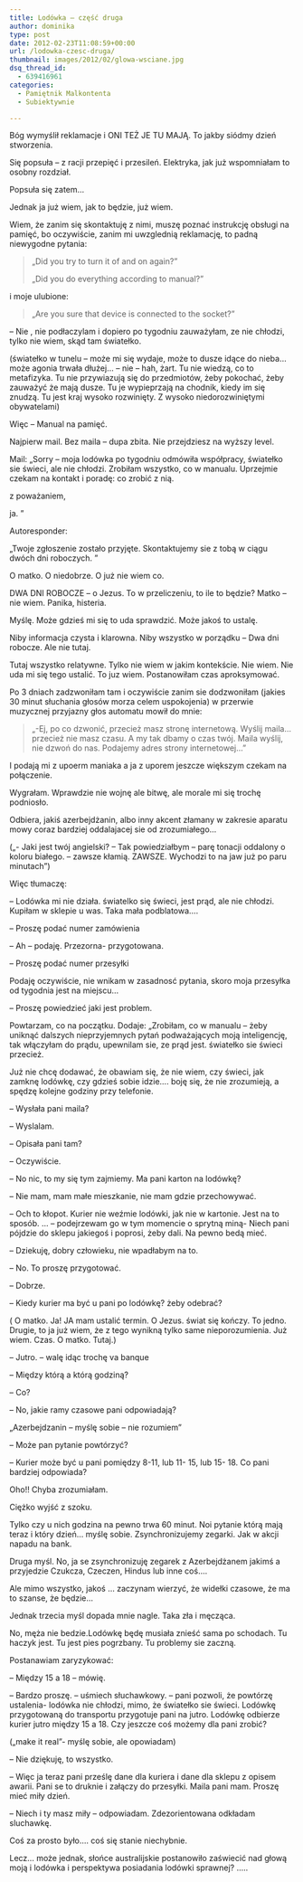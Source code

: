 ```yaml
---
title: Lodówka – część druga
author: dominika
type: post
date: 2012-02-23T11:08:59+00:00
url: /lodowka-czesc-druga/
thumbnail: images/2012/02/glowa-wsciane.jpg
dsq_thread_id:
  - 639416961
categories:
  - Pamiętnik Malkontenta
  - Subiektywnie

---
```

Bóg wymyślił reklamacje i ONI TEŻ JE TU MAJĄ. To jakby siódmy dzień stworzenia.

Się popsuła &#8211; z racji przepięć i przesileń. Elektryka, jak już wspomniałam to osobny rozdział.

Popsuła się zatem&#8230;<!--more-->

Jednak ja już wiem, jak to będzie, już wiem.

Wiem, że zanim się skontaktuję z nimi, muszę poznać instrukcję obsługi na pamięć, bo oczywiście, zanim mi uwzglednią reklamację, to padną niewygodne pytania:

> &#8222;Did you try to turn it of and on again?&#8221;
> 
> &#8222;Did you do everything according to manual?&#8221;

i moje ulubione:

> &#8222;Are you sure that device is connected to the socket?&#8221;

&#8211; Nie , nie podłaczylam i dopiero po tygodniu zauważyłam, ze nie chłodzi, tylko nie wiem, skąd tam światełko.

(światełko w tunelu &#8211; może mi się wydaje, może to dusze idące do nieba&#8230; może agonia trwała dłużej&#8230; &#8211; nie &#8211; hah, żart. Tu nie wiedzą, co to metafizyka. Tu nie przywiazują się do przedmiotów, żeby pokochać, żeby zauważyć że mają dusze. Tu je wypieprzają na chodnik, kiedy im się znudzą. Tu jest kraj wysoko rozwinięty. Z wysoko niedorozwiniętymi obywatelami)

Więc &#8211; Manual na pamięć.

Najpierw mail. Bez maila &#8211; dupa zbita. Nie przejdziesz na wyższy level.

Mail: &#8222;Sorry &#8211; moja lodówka po tygodniu odmówiła współpracy, światełko sie świeci, ale nie chłodzi. Zrobiłam wszystko, co w manualu. Uprzejmie czekam na kontakt i poradę: co zrobić z nią.

z poważaniem,

ja. &#8221;

Autoresponder:

&#8222;Twoje zgłoszenie zostało przyjęte. Skontaktujemy sie z tobą w ciągu dwóch dni roboczych. &#8221;

O matko. O niedobrze. O już nie wiem co.

DWA DNI ROBOCZE &#8211; o Jezus. To w przeliczeniu, to ile to będzie? Matko &#8211; nie wiem. Panika, histeria.

Myślę. Może gdzieś mi się to uda sprawdzić. Może jakoś to ustalę.

Niby informacja czysta i klarowna. Niby wszystko w porządku &#8211;  Dwa dni robocze. Ale nie tutaj.

Tutaj wszystko relatywne. Tylko nie wiem w jakim kontekście. Nie wiem. Nie uda mi się tego ustalić. To juz wiem. Postanowiłam czas aproksymować.

Po 3 dniach zadzwoniłam tam i oczywiście zanim sie dodzwoniłam (jakies 30 minut słuchania głosów morza celem uspokojenia) w przerwie muzycznej przyjazny głos automatu mowił do mnie:

> &#8222;-Ej, po co dzwonić, przecież masz stronę internetową. Wyślij maila&#8230; przecież nie masz czasu. A my tak dbamy o czas twój. Maila wyślij, nie dzwoń do nas. Podajemy adres strony internetowej&#8230;&#8221;

I podają mi z upoerm maniaka a ja z uporem jeszcze większym czekam na połączenie.

Wygrałam. Wprawdzie nie wojnę ale bitwę, ale morale mi się trochę podniosło.

Odbiera, jakiś azerbejdżanin, albo inny akcent złamany w zakresie aparatu mowy coraz bardziej oddalajacej sie od zrozumiałego&#8230;

(&#8222;- Jaki jest twój angielski? &#8211; Tak powiedziałbym &#8211; parę tonacji oddalony o koloru białego. &#8211; zawsze kłamią. ZAWSZE. Wychodzi to na jaw już po paru minutach&#8221;)

Więc tłumaczę:

&#8211; Lodówka mi nie działa. światelko się świeci, jest prąd, ale nie chłodzi. Kupiłam w sklepie u was. Taka mała podblatowa&#8230;.

&#8211; Proszę podać numer zamówienia

&#8211; Ah &#8211; podaję. Przezorna- przygotowana.

&#8211; Proszę podać numer przesyłki

Podaję oczywiście, nie wnikam w zasadnosć pytania, skoro moja przesyłka od tygodnia jest na miejscu&#8230;

&#8211; Proszę powiedzieć jaki jest problem.

Powtarzam, co na początku. Dodaje: &#8222;Zrobiłam, co w manualu &#8211; żeby uniknąć dalszych nieprzyjemnych pytań podważających moją inteligencję, tak włączyłam do prądu, upewnilam sie, ze prąd jest. światełko sie świeci przecież.

Już nie chcę dodawać, że obawiam się, że nie wiem, czy świeci, jak zamknę lodówkę, czy gdzieś sobie idzie&#8230;. boję się, że nie zrozumieją, a spędzę kolejne godziny przy telefonie.

&#8211; Wysłała pani maila?

&#8211; Wyslalam.

&#8211; Opisała pani tam?

&#8211; Oczywiście.

&#8211; No nic, to my się tym zajmiemy. Ma pani karton na lodówkę?

&#8211; Nie mam, mam małe mieszkanie, nie mam gdzie przechowywać.

&#8211; Och to kłopot. Kurier nie weźmie lodówki, jak nie w kartonie. Jest na to sposób. &#8230; &#8211; podejrzewam go w tym momencie o sprytną miną- Niech pani pójdzie do sklepu jakiegoś i poprosi, żeby dali. Na pewno bedą mieć.

&#8211; Dziekuję, dobry człowieku, nie wpadłabym na to.

&#8211; No. To proszę przygotować.

&#8211; Dobrze.

&#8211; Kiedy kurier ma być u pani po lodówkę? żeby odebrać?

( O matko. Ja! JA mam ustalić termin. O Jezus. świat się kończy. To jedno. Drugie, to ja już wiem, że z tego wynikną tylko same nieporozumienia. Już wiem. Czas. O matko. Tutaj.)

&#8211; Jutro. &#8211; walę idąc trochę va banque

&#8211; Między którą a którą godziną?

&#8211; Co?

&#8211; No, jakie ramy czasowe pani odpowiadają?

&#8222;Azerbejdzanin &#8211; myślę sobie &#8211; nie rozumiem&#8221;

&#8211; Może pan pytanie powtórzyć?

&#8211; Kurier może być u pani pomiędzy 8-11, lub 11- 15, lub 15- 18. Co pani bardziej odpowiada?

Oho!! Chyba zrozumiałam.

Ciężko wyjść z szoku.

Tylko czy u nich godzina na pewno trwa 60 minut. Noi pytanie którą mają teraz i który dzień&#8230; myślę sobie. Zsynchronizujemy zegarki. Jak w akcji napadu na bank.

Druga myśl. No, ja se zsynchronizuję zegarek z Azerbejdżanem jakimś a przyjedzie Czukcza, Czeczen, Hindus lub inne coś&#8230;.

Ale mimo wszystko, jakoś &#8230; zaczynam wierzyć, że widełki czasowe,  że ma to szanse, że będzie&#8230;

Jednak trzecia myśl dopada mnie nagle. Taka zła i męcząca.

No, męża nie bedzie.Lodówkę będę musiała znieść sama po schodach. Tu haczyk jest. Tu jest pies pogrzbany. Tu problemy sie zaczną.

Postanawiam zaryzykować:

&#8211; Między 15 a 18 &#8211; mówię.

&#8211; Bardzo proszę. &#8211; uśmiech słuchawkowy. &#8211; pani pozwoli, że powtórzę ustalenia- lodówka nie chłodzi, mimo, że światełko sie świeci. Lodówkę przygotowaną do transportu przygotuje pani na jutro. Lodówkę odbierze kurier jutro między 15 a 18. Czy jeszcze coś możemy dla pani zrobić?

(&#8222;make it real&#8221;- myślę sobie, ale opowiadam)

&#8211; Nie dziękuję, to wszystko.

&#8211; Więc ja teraz pani prześlę dane dla kuriera i dane dla sklepu z opisem awarii. Pani se to druknie i załączy do przesyłki. Maila pani mam. Proszę mieć miły dzień.

&#8211; Niech i ty masz miły &#8211;  odpowiadam. Zdezorientowana odkładam sluchawkę.

Coś za prosto było&#8230;. coś się stanie niechybnie.

Lecz&#8230; może jednak, słońce australijskie postanowiło zaświecić nad głową moją i lodówka i perspektywa posiadania lodówki sprawnej? &#8230;..